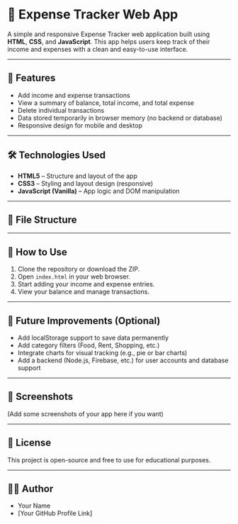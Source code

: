 # 💸 Expense Tracker Web App

A simple and responsive Expense Tracker web application built using **HTML**, **CSS**, and **JavaScript**. This app helps users keep track of their income and expenses with a clean and easy-to-use interface.

---

## 🚀 Features

- Add income and expense transactions
- View a summary of balance, total income, and total expense
- Delete individual transactions
- Data stored temporarily in browser memory (no backend or database)
- Responsive design for mobile and desktop

---

## 🛠️ Technologies Used

- **HTML5** – Structure and layout of the app
- **CSS3** – Styling and layout design (responsive)
- **JavaScript (Vanilla)** – App logic and DOM manipulation

---

## 📁 File Structure


---

## 🔧 How to Use

1. Clone the repository or download the ZIP.
2. Open `index.html` in your web browser.
3. Start adding your income and expense entries.
4. View your balance and manage transactions.

---

## 🎯 Future Improvements (Optional)

- Add localStorage support to save data permanently
- Add category filters (Food, Rent, Shopping, etc.)
- Integrate charts for visual tracking (e.g., pie or bar charts)
- Add a backend (Node.js, Firebase, etc.) for user accounts and database support

---

## 📸 Screenshots

(Add some screenshots of your app here if you want)

---

## 📃 License

This project is open-source and free to use for educational purposes.

---

## 🙋‍♂️ Author

- Your Name
- [Your GitHub Profile Link]

